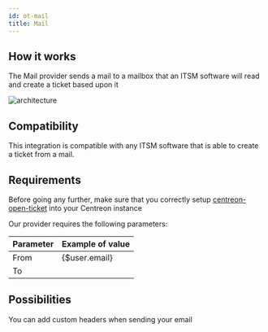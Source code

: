 ```yaml
---
id: ot-mail
title: Mail
---
```


## How it works

The Mail provider sends a mail to a mailbox that an ITSM software will read and
create a ticket based upon it

![architecture](../../assets/integrations/open-tickets/ot-mail-architecture.png)

## Compatibility

This integration is compatible with any ITSM software that is able to create a
ticket from a mail.

## Requirements

Before going any further, make sure that you correctly setup
[centreon-open-ticket](/docs/21.04/alerts-notifications/ticketing/)
into your Centreon instance

Our provider requires the following parameters:

| Parameter | Example of value |
| --------- | ---------------- |
| From      | {$user.email}    |
| To        |                  |

## Possibilities

You can add custom headers when sending your email
